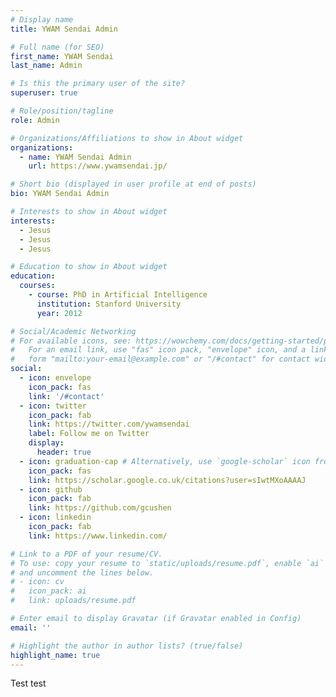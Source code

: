 ```yaml
---
# Display name
title: YWAM Sendai Admin

# Full name (for SEO)
first_name: YWAM Sendai
last_name: Admin

# Is this the primary user of the site?
superuser: true

# Role/position/tagline
role: Admin

# Organizations/Affiliations to show in About widget
organizations:
  - name: YWAM Sendai Admin
    url: https://www.ywamsendai.jp/

# Short bio (displayed in user profile at end of posts)
bio: YWAM Sendai Admin

# Interests to show in About widget
interests:
  - Jesus
  - Jesus
  - Jesus

# Education to show in About widget
education:
  courses:
    - course: PhD in Artificial Intelligence
      institution: Stanford University
      year: 2012

# Social/Academic Networking
# For available icons, see: https://wowchemy.com/docs/getting-started/page-builder/#icons
#   For an email link, use "fas" icon pack, "envelope" icon, and a link in the
#   form "mailto:your-email@example.com" or "/#contact" for contact widget.
social:
  - icon: envelope
    icon_pack: fas
    link: '/#contact'
  - icon: twitter
    icon_pack: fab
    link: https://twitter.com/ywamsendai
    label: Follow me on Twitter
    display:
      header: true
  - icon: graduation-cap # Alternatively, use `google-scholar` icon from `ai` icon pack
    icon_pack: fas
    link: https://scholar.google.co.uk/citations?user=sIwtMXoAAAAJ
  - icon: github
    icon_pack: fab
    link: https://github.com/gcushen
  - icon: linkedin
    icon_pack: fab
    link: https://www.linkedin.com/

# Link to a PDF of your resume/CV.
# To use: copy your resume to `static/uploads/resume.pdf`, enable `ai` icons in `params.yaml`,
# and uncomment the lines below.
# - icon: cv
#   icon_pack: ai
#   link: uploads/resume.pdf

# Enter email to display Gravatar (if Gravatar enabled in Config)
email: ''

# Highlight the author in author lists? (true/false)
highlight_name: true
---
```


Test test
